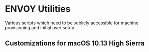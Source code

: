# ENVOY Utilities
Various scripts which need to be publicly accessible for machine provisioning and initial user setup

## Customizations for macOS 10.13 High Sierra
